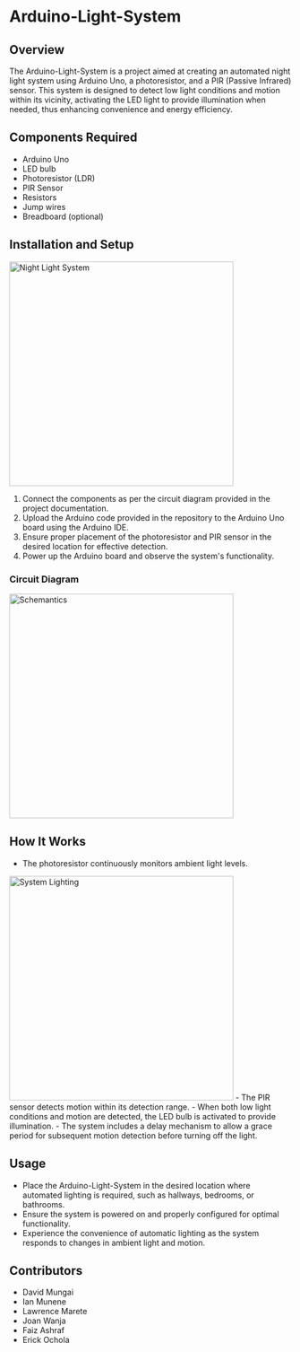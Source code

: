 # Arduino-Light-System

## Overview
The Arduino-Light-System is a project aimed at creating an automated night light system using Arduino Uno, a photoresistor, and a PIR (Passive Infrared) sensor. This system is designed to detect low light conditions and motion within its vicinity, activating the LED light to provide illumination when needed, thus enhancing convenience and energy efficiency.

## Components Required
- Arduino Uno
- LED bulb
- Photoresistor (LDR)
- PIR Sensor
- Resistors
- Jump wires
- Breadboard (optional)

## Installation and Setup
<img src="https://github.com/lauspence/Adruino-Light-System/assets/64370903/eef88bb3-8daa-42d0-b38f-6f61cecab4d3" width="400" alt="Night Light System">

1. Connect the components as per the circuit diagram provided in the project documentation.
2. Upload the Arduino code provided in the repository to the Arduino Uno board using the Arduino IDE.
3. Ensure proper placement of the photoresistor and PIR sensor in the desired location for effective detection.
4. Power up the Arduino board and observe the system's functionality.
### Circuit Diagram
<img src="https://github.com/lauspence/Adruino-Light-System/assets/64370903/c9d1068b-04b9-49af-8dba-fdc29a72bd7b" width="400" alt="Schemantics">

## How It Works
- The photoresistor continuously monitors ambient light levels.
 <img src="https://github.com/lauspence/Adruino-Light-System/assets/64370903/2cffe725-6212-4f50-a346-f3674e9a8b90" width="400" alt="System Lighting">
- The PIR sensor detects motion within its detection range.
- When both low light conditions and motion are detected, the LED bulb is activated to provide illumination.
- The system includes a delay mechanism to allow a grace period for subsequent motion detection before turning off the light.
  
## Usage
- Place the Arduino-Light-System in the desired location where automated lighting is required, such as hallways, bedrooms, or bathrooms.
- Ensure the system is powered on and properly configured for optimal functionality.
- Experience the convenience of automatic lighting as the system responds to changes in ambient light and motion.

## Contributors
- David Mungai
- Ian Munene
- Lawrence Marete
- Joan Wanja
- Faiz Ashraf
- Erick Ochola
